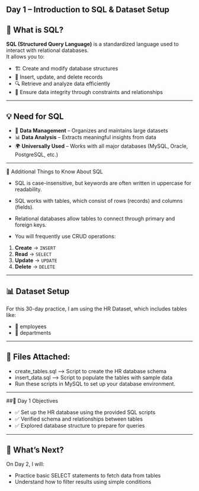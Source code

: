 ## Day 1 – Introduction to SQL & Dataset Setup

## 🧐 What is SQL?
**SQL (Structured Query Language)** is a standardized language used to interact with relational databases.  
It allows you to:
- 🏗️ Create and modify database structures
- 📝 Insert, update, and delete records
- 🔍 Retrieve and analyze data efficiently
- 🔐 Ensure data integrity through constraints and relationships
---

## 💡 Need for SQL
- 📂 **Data Management** – Organizes and maintains large datasets  
- 📊 **Data Analysis** – Extracts meaningful insights from data  
- 🌍 **Universally Used** – Works with all major databases (MySQL, Oracle, PostgreSQL, etc.) 
---

🧠 Additional Things to Know About SQL
- SQL is case-insensitive, but keywords are often written in uppercase for readability.
- SQL works with tables, which consist of rows (records) and columns (fields).
- Relational databases allow tables to connect through primary and foreign keys.

- You will frequently use CRUD operations:
1. **Create** → `INSERT`
2. **Read** → `SELECT`
3. **Update** → `UPDATE`
4. **Delete** → `DELETE`
---

## 📊 Dataset Setup
For this 30-day practice, I am using the HR Dataset, which includes tables like:
- 👤 employees
- 🏢 departments
---

## 📄 Files Attached:
- create_tables.sql –> Script to create the HR database schema
- insert_data.sql –> Script to populate the tables with sample data
-  Run these scripts in MySQL to set up your database environment.
---

##🎯 Day 1 Objectives
- ✅ Set up the HR database using the provided SQL scripts
- ✅ Verified schema and relationships between tables
- ✅ Explored database structure to prepare for queries
---

## 🚀 What’s Next?
On Day 2, I will:
- Practice basic SELECT statements to fetch data from tables
- Understand how to filter results using simple conditions

